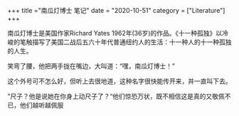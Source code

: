 +++
title ="南瓜灯博士 笔记"
date = "2020-10-51"
category = ["Literature"]
+++

南瓜灯博士是美国作家Richard Yates 1962年(36岁)的作品。《十一种孤独》以冷峻的笔触描写了美国二战后五六十年代普通纽约人的生活：十一种人的十一种孤独的人生。


笑弯了腰，他把两手拢在嘴边，大叫道：“嘿，南瓜灯博士！”

这个外号可不怎么好，但听上去很地道，这种名字很快能传开来，并一直叫下去。

”尺子？他是说她在你身上动尺子了？“他们惊恐万状，既不相信这是真的又敬佩不已，他们越听越佩服

